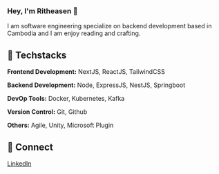 

<!--
**ritheasen/ritheasen** is a ✨ _special_ ✨ repository because its `README.md` (this file) appears on your GitHub profile.

Here are some ideas to get you started:

- 🔭 I’m currently working on ...
- 🌱 I’m currently learning ...
- 👯 I’m looking to collaborate on ...
- 🤔 I’m looking for help with ...
- 💬 Ask me about ...
- 📫 How to reach me: ...
- 😄 Pronouns: ...
- ⚡ Fun fact: ...
-->

<h3>Hey, I'm Ritheasen 👋</h3>
<p>I am software engineering specialize on backend development based in Cambodia and I am enjoy reading and crafting.</p>
<!--
<ul>
  <li>Coffee</li>
  <li>Tea</li>
  <li>Milk</li>
</ul>
-->

## 🔨 Techstacks

**Frontend Development:** NextJS, ReactJS, TailwindCSS

**Backend Development:** Node, ExpressJS, NestJS, Springboot

**DevOp Tools:** Docker, Kubernetes, Kafka

**Version Control:** Git, Github

**Others:** Agile, Unity, Microsoft Plugin

## 🔨 Connect

<a href="https://www.linkedin.com/in/ritheasen/">LinkedIn</a>
